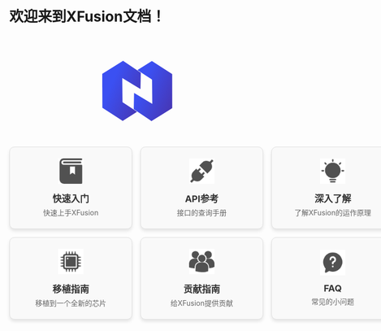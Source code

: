 # 欢迎来到XFusion文档！

<a href="https://coral-zone.cc" style="text-decoration: none;">
  <div style="width: 100%; display: flex; justify-content: center; align-items: center; margin: 0; padding-top: 50px; padding-bottom: 50px;">
      <svg xmlns="http://www.w3.org/2000/svg" xmlns:xlink="http://www.w3.org/1999/xlink" width="137.852" height="118.646" viewBox="0 0 137.852 118.646">
          <defs>
              <linearGradient id="linear-gradient" x1="0.5" x2="1.91" y2="0.942" gradientUnits="objectBoundingBox">
                  <stop offset="0" stop-color="#3b50f2"/>
                  <stop offset="1" stop-color="#521e79"/>
              </linearGradient>
          </defs>
          <g id="LOGO" transform="translate(-107.86 -241.56)">
              <path id="路径_53" data-name="路径 53" d="M107.86,267.165c.2-.1.407-.181.593-.3Q128.275,254.436,148.094,242c.223-.14.448-.277.712-.44l34.967,23.466q-.311,15.956-.622,31.911c-.265.083-.424-.115-.6-.219q-6.024-3.613-12.04-7.239L147.9,275.872c-.169-.1-.347-.192-.6-.331-.016.265-.04.457-.038.65q.058,6.2.12,12.4.061,6.295.122,12.588.06,6.233.122,12.466c.031,2.994.077,5.988.084,8.983a.865.865,0,0,0,.51.8q9.333,6.1,18.663,12.2,4.5,2.943,9,5.884c.182.119.357.248.593.412L148.2,359.8c-.183-.107-.358-.2-.525-.309q-19.549-12.577-39.1-25.147a.91.91,0,0,1-.491-.875c.012-2.873-.005-5.746-.014-8.618q-.017-5.684-.036-11.367-.029-6.6-.072-13.2c-.012-2.119-.019-4.237-.035-6.356,0-.241-.044-.481-.068-.721Z" transform="translate(0 0)" fill="url(#linear-gradient)"/>
              <path id="路径_54" data-name="路径 54" d="M945.165,365.2q-3.012-2.033-6.025-4.066-14.152-9.5-28.313-18.992a1.057,1.057,0,0,1-.544-1.032c.088-3.788.146-7.577.217-11.364q.119-6.294.244-12.586.07-3.482.155-6.964c0-.119.025-.238.05-.459l35.813,21.547c0-.305,0-.5,0-.695q-.081-9.167-.164-18.335-.058-6.324-.123-12.65-.06-6.2-.123-12.406c-.011-1.039-.058-2.077-.043-3.116a.762.762,0,0,0-.455-.711q-2.843-1.848-5.677-3.711l-21.936-14.345c-.2-.132-.4-.271-.683-.465L945.85,246.97c.238.148.447.273.651.4q19.448,12.511,38.9,25.016a1.109,1.109,0,0,1,.58,1.075q-.008,20.416.019,40.833.01,9.933.036,19.865c0,1.61,0,3.219.03,4.828a.986.986,0,0,1-.548.973Q966,352.188,946.494,364.439c-.373.234-.723.5-1.083.758Z" transform="translate(-740.354 -4.991)" fill="url(#linear-gradient)"/>
          </g>
      </svg>
  </div>
</a>

<div style="margin-bottom: 48px; display: grid; grid-template-columns: repeat(3, 1fr); gap: 16px; justify-items: center;">
  <a href="zh_CN/get-started/" style="text-decoration: none;">
    <div style="width: 240px; height: 160px; background-color: #f9f9f9; border: 1px solid #e0e0e0; border-radius: 10px; display: flex; flex-direction: column; justify-content: center; align-items: center; box-shadow: 0 4px 6px rgba(0, 0, 0, 0.1); text-align: center; transition: transform 0.3s, box-shadow 0.3s;">
        <img src="/image/get_start.png" alt="Icon" style="width: 50px; height: 50px; margin-bottom: 15px;">
        <h3 style="font-size: 18px; color: #333; margin: 0;">快速入门</h3>
        <p style="font-size: 14px; color: #666; margin: 5px 0 0 0;">快速上手XFusion</p>
    </div>
  </a>
  <a href="zh_CN/api-reference/" style="text-decoration: none;">
    <div style="width: 240px; height: 160px; background-color: #f9f9f9; border: 1px solid #e0e0e0; border-radius: 10px; display: flex; flex-direction: column; justify-content: center; align-items: center; box-shadow: 0 4px 6px rgba(0, 0, 0, 0.1); text-align: center; transition: transform 0.3s, box-shadow 0.3s;">
        <img src="/image/api-reference.png" alt="Icon" style="width: 50px; height: 50px; margin-bottom: 15px;">
        <h3 style="font-size: 18px; color: #333; margin: 0;">API参考</h3>
        <p style="font-size: 14px; color: #666; margin: 5px 0 0 0;">接口的查询手册</p>
    </div>
  </a>
  <a href="zh_CN/insight/" style="text-decoration: none;">
    <div style="width: 240px; height: 160px; background-color: #f9f9f9; border: 1px solid #e0e0e0; border-radius: 10px; display: flex; flex-direction: column; justify-content: center; align-items: center; box-shadow: 0 4px 6px rgba(0, 0, 0, 0.1); text-align: center; transition: transform 0.3s, box-shadow 0.3s;">
        <img src="/image/insight.png" alt="Icon" style="width: 50px; height: 50px; margin-bottom: 15px;">
        <h3 style="font-size: 18px; color: #333; margin: 0;">深入了解</h3>
        <p style="font-size: 14px; color: #666; margin: 5px 0 0 0;">了解XFusion的运作原理</p>
    </div>
  </a>
  <a href="zh_CN/get-started/" style="text-decoration: none;">
    <div style="width: 240px; height: 160px; background-color: #f9f9f9; border: 1px solid #e0e0e0; border-radius: 10px; display: flex; flex-direction: column; justify-content: center; align-items: center; box-shadow: 0 4px 6px rgba(0, 0, 0, 0.1); text-align: center; transition: transform 0.3s, box-shadow 0.3s;">
        <img src="/image/porting.png" alt="Icon" style="width: 50px; height: 50px; margin-bottom: 15px;">
        <h3 style="font-size: 18px; color: #333; margin: 0;">移植指南</h3>
        <p style="font-size: 14px; color: #666; margin: 5px 0 0 0;">移植到一个全新的芯片</p>
    </div>
  </a>
  <a href="zh_CN/contribute/" style="text-decoration: none;">
    <div style="width: 240px; height: 160px; background-color: #f9f9f9; border: 1px solid #e0e0e0; border-radius: 10px; display: flex; flex-direction: column; justify-content: center; align-items: center; box-shadow: 0 4px 6px rgba(0, 0, 0, 0.1); text-align: center; transition: transform 0.3s, box-shadow 0.3s;">
        <img src="/image/contribute.png" alt="Icon" style="width: 50px; height: 50px; margin-bottom: 15px;">
        <h3 style="font-size: 18px; color: #333; margin: 0;">贡献指南</h3>
        <p style="font-size: 14px; color: #666; margin: 5px 0 0 0;">给XFusion提供贡献</p>
    </div>
  </a>
  <a href="zh_CN/FAQ/" style="text-decoration: none;">
    <div style="width: 240px; height: 160px; background-color: #f9f9f9; border: 1px solid #e0e0e0; border-radius: 10px; display: flex; flex-direction: column; justify-content: center; align-items: center; box-shadow: 0 4px 6px rgba(0, 0, 0, 0.1); text-align: center; transition: transform 0.3s, box-shadow 0.3s;">
        <img src="/image/FAQ.png" alt="Icon" style="width: 50px; height: 50px; margin-bottom: 15px;">
        <h3 style="font-size: 18px; color: #333; margin: 0;">FAQ</h3>
        <p style="font-size: 14px; color: #666; margin: 5px 0 0 0;">常见的小问题</p>
    </div>
  </a>
</div> 
